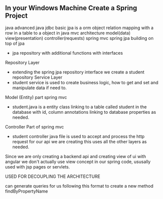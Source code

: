 ## In your Windows Machine Create a Spring Project

java
advanced java
jdbc basic
jpa is a orm object relation mapping with a row in a table to a object in java
mvc architecture model(data) view(presentation) controller(requests)
spring mvc
spring jpa building on top of jpa
  - jpa repository with additional functions with interfaces

Repository Layer
  - extending the spring jpa repository interface we create a student repository
Service Layer
  - student service is used to create business logic, how to get and set and manipulate data if need to.
  
  
Model (Entity) part spring mvc
  - student.java is a entity class linking to a table called student in the database with id, column annotations linking to database properties as needed.

Controller Part of spring mvc
  - student controller java file is used to accept and process the http request for our api we are creating this uses all the other layers as needed.

Since we are only creating a backend api and creating view of ui with angular we don't actually use view concept in our spring code, ususally used with jsp pages or servlets. 

USED FOR DECOUPLING THE ARCHITECTURE

can generate queries for us following this format to create a new method
findByPropertyName

